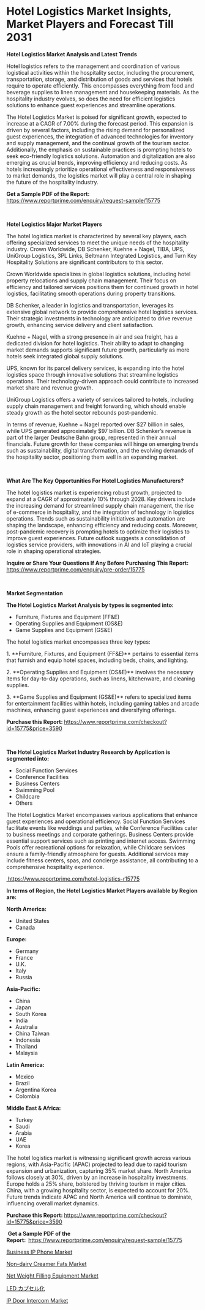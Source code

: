<p><h1>Hotel Logistics Market Insights, Market Players and Forecast Till 2031</h1></p><p><strong>Hotel Logistics Market Analysis and Latest Trends</strong></p>
<p><p>Hotel logistics refers to the management and coordination of various logistical activities within the hospitality sector, including the procurement, transportation, storage, and distribution of goods and services that hotels require to operate efficiently. This encompasses everything from food and beverage supplies to linen management and housekeeping materials. As the hospitality industry evolves, so does the need for efficient logistics solutions to enhance guest experiences and streamline operations.</p><p>The Hotel Logistics Market is poised for significant growth, expected to increase at a CAGR of 7.00% during the forecast period. This expansion is driven by several factors, including the rising demand for personalized guest experiences, the integration of advanced technologies for inventory and supply management, and the continual growth of the tourism sector. Additionally, the emphasis on sustainable practices is prompting hotels to seek eco-friendly logistics solutions. Automation and digitalization are also emerging as crucial trends, improving efficiency and reducing costs. As hotels increasingly prioritize operational effectiveness and responsiveness to market demands, the logistics market will play a central role in shaping the future of the hospitality industry.</p></p>
<p><strong>Get a Sample PDF of the Report:&nbsp;</strong> <a href="https://www.reportprime.com/enquiry/request-sample/15775?utm_campaign=1125&utm_medium=2&utm_source=Github&utm_content=ia&utm_term=11102024&utm_id=hotel-logistics">https://www.reportprime.com/enquiry/request-sample/15775</a></p>
<p>&nbsp;</p>
<p><strong>Hotel Logistics Major Market Players</strong></p>
<p><p>The hotel logistics market is characterized by several key players, each offering specialized services to meet the unique needs of the hospitality industry. Crown Worldwide, DB Schenker, Kuehne + Nagel, TIBA, UPS, UniGroup Logistics, 3PL Links, Beltmann Integrated Logistics, and Turn Key Hospitality Solutions are significant contributors to this sector.</p><p>Crown Worldwide specializes in global logistics solutions, including hotel property relocations and supply chain management. Their focus on efficiency and tailored services positions them for continued growth in hotel logistics, facilitating smooth operations during property transitions.</p><p>DB Schenker, a leader in logistics and transportation, leverages its extensive global network to provide comprehensive hotel logistics services. Their strategic investments in technology are anticipated to drive revenue growth, enhancing service delivery and client satisfaction.</p><p>Kuehne + Nagel, with a strong presence in air and sea freight, has a dedicated division for hotel logistics. Their ability to adapt to changing market demands supports significant future growth, particularly as more hotels seek integrated global supply solutions.</p><p>UPS, known for its parcel delivery services, is expanding into the hotel logistics space through innovative solutions that streamline logistics operations. Their technology-driven approach could contribute to increased market share and revenue growth.</p><p>UniGroup Logistics offers a variety of services tailored to hotels, including supply chain management and freight forwarding, which should enable steady growth as the hotel sector rebounds post-pandemic.</p><p>In terms of revenue, Kuehne + Nagel reported over $27 billion in sales, while UPS generated approximately $97 billion. DB Schenker’s revenue is part of the larger Deutsche Bahn group, represented in their annual financials. Future growth for these companies will hinge on emerging trends such as sustainability, digital transformation, and the evolving demands of the hospitality sector, positioning them well in an expanding market.</p></p>
<p>&nbsp;</p>
<p><strong>What Are The Key Opportunities For Hotel Logistics Manufacturers?</strong></p>
<p><p>The hotel logistics market is experiencing robust growth, projected to expand at a CAGR of approximately 10% through 2028. Key drivers include the increasing demand for streamlined supply chain management, the rise of e-commerce in hospitality, and the integration of technology in logistics operations. Trends such as sustainability initiatives and automation are shaping the landscape, enhancing efficiency and reducing costs. Moreover, post-pandemic recovery is prompting hotels to optimize their logistics to improve guest experiences. Future outlook suggests a consolidation of logistics service providers, with innovations in AI and IoT playing a crucial role in shaping operational strategies.</p></p>
<p><strong>Inquire or Share Your Questions If Any Before Purchasing This Report:</strong> <a href="https://www.reportprime.com/enquiry/pre-order/15775?utm_campaign=1125&utm_medium=2&utm_source=Github&utm_content=ia&utm_term=11102024&utm_id=hotel-logistics">https://www.reportprime.com/enquiry/pre-order/15775</a></p>
<p>&nbsp;</p>
<p><strong>Market Segmentation</strong></p>
<p><strong>The Hotel Logistics Market Analysis by types is segmented into:</strong></p>
<p><ul><li>Furniture, Fixtures and Equipment (FF&E)</li><li>Operating Supplies and Equipment (OS&E)</li><li>Game Supplies and Equipment (GS&E)</li></ul></p>
<p><p>The hotel logistics market encompasses three key types: </p><p>1. **Furniture, Fixtures, and Equipment (FF&E)** pertains to essential items that furnish and equip hotel spaces, including beds, chairs, and lighting. </p><p>2. **Operating Supplies and Equipment (OS&E)** involves the necessary items for day-to-day operations, such as linens, kitchenware, and cleaning supplies. </p><p>3. **Game Supplies and Equipment (GS&E)** refers to specialized items for entertainment facilities within hotels, including gaming tables and arcade machines, enhancing guest experiences and diversifying offerings.</p></p>
<p><strong>Purchase this Report:&nbsp;</strong><a href="https://www.reportprime.com/checkout?id=15775&price=3590&utm_campaign=1125&utm_medium=2&utm_source=Github&utm_content=ia&utm_term=11102024&utm_id=hotel-logistics">https://www.reportprime.com/checkout?id=15775&price=3590</a></p>
<p>&nbsp;</p>
<p><strong>The Hotel Logistics Market Industry Research by Application is segmented into:</strong></p>
<p><ul><li>Social Function Services</li><li>Conference Facilities</li><li>Business Centers</li><li>Swimming Pool</li><li>Childcare</li><li>Others</li></ul></p>
<p><p>The Hotel Logistics Market encompasses various applications that enhance guest experiences and operational efficiency. Social Function Services facilitate events like weddings and parties, while Conference Facilities cater to business meetings and corporate gatherings. Business Centers provide essential support services such as printing and internet access. Swimming Pools offer recreational options for relaxation, while Childcare services ensure a family-friendly atmosphere for guests. Additional services may include fitness centers, spas, and concierge assistance, all contributing to a comprehensive hospitality experience.</p></p>
<p><a href="https://www.reportprime.com/hotel-logistics-r15775?utm_campaign=1125&utm_medium=2&utm_source=Github&utm_content=ia&utm_term=11102024&utm_id=hotel-logistics">&nbsp;https://www.reportprime.com/hotel-logistics-r15775</a></p>
<p><strong>In terms of Region, the Hotel Logistics Market Players available by Region are:</strong></p>
<p>
    <p> <strong> North America: </strong>
        <ul>
            <li>United States</li>
            <li>Canada</li>
        </ul>
        </p> 
    <p> <strong> Europe: </strong>
        <ul>
            <li>Germany</li>
            <li>France</li>
            <li>U.K.</li>
            <li>Italy</li>
            <li>Russia</li>
        </ul>
        </p> 
    <p> <strong> Asia-Pacific: </strong>
        <ul>
            <li>China</li>
            <li>Japan</li>
            <li>South Korea</li>
            <li>India</li>
            <li>Australia</li>
            <li>China Taiwan</li>
            <li>Indonesia</li>
            <li>Thailand</li>
            <li>Malaysia</li>
        </ul>
        </p> 
    <p> <strong> Latin America: </strong>
        <ul>
            <li>Mexico</li>
            <li>Brazil</li>
            <li>Argentina Korea</li>
            <li>Colombia</li>
        </ul>
        </p> 
    <p> <strong> Middle East & Africa: </strong>
        <ul>
            <li>Turkey</li>
            <li>Saudi</li>
            <li>Arabia</li>
            <li>UAE</li>
            <li>Korea</li>
        </ul>
    </p>
    </p>
<p><p>The hotel logistics market is witnessing significant growth across various regions, with Asia-Pacific (APAC) projected to lead due to rapid tourism expansion and urbanization, capturing 35% market share. North America follows closely at 30%, driven by an increase in hospitality investments. Europe holds a 25% share, bolstered by thriving tourism in major cities. China, with a growing hospitality sector, is expected to account for 20%. Future trends indicate APAC and North America will continue to dominate, influencing overall market dynamics.</p></p>
<p><strong>Purchase this Report: </strong><a href="https://www.reportprime.com/checkout?id=15775&price=3590&utm_campaign=1125&utm_medium=2&utm_source=Github&utm_content=ia&utm_term=11102024&utm_id=hotel-logistics">https://www.reportprime.com/checkout?id=15775&price=3590</a></p>
<p>&nbsp;<strong>Get a Sample PDF of the Report:&nbsp;&nbsp;</strong><a href="https://www.reportprime.com/enquiry/request-sample/15775?utm_campaign=1125&utm_medium=2&utm_source=Github&utm_content=ia&utm_term=11102024&utm_id=hotel-logistics">https://www.reportprime.com/enquiry/request-sample/15775</a></p>
<p><strong></strong></p>
<p><p><a href="https://issuu.com/reportprime-2/docs/business-ip-phone-market-size-2030._49fa71147dd256?utm_campaign=1125&utm_medium=2&utm_source=Github&utm_content=ia&utm_term=11102024&utm_id=hotel-logistics">Business IP Phone Market</a></p><p><a href="https://www.linkedin.com/pulse/non-dairy-creamer-fats-market-size-type-soybean-oillauric-oilpalm-xmvje?utm_campaign=1125&utm_medium=2&utm_source=Github&utm_content=ia&utm_term=11102024&utm_id=hotel-logistics">Non-dairy Creamer Fats Market</a></p><p><a href="https://www.linkedin.com/pulse/global-perspectives-net-weight-filling-equipment-market-trends-udode?utm_campaign=1125&utm_medium=2&utm_source=Github&utm_content=ia&utm_term=11102024&utm_id=hotel-logistics">Net Weight Filling Equipment Market</a></p><p><a href="https://github.com/mohamedbakry57/Market-Research-Report-List-6/blob/main/996442417546.md?utm_campaign=1125&utm_medium=2&utm_source=Github&utm_content=ia&utm_term=11102024&utm_id=hotel-logistics">LED カプセル化</a></p><p><a href="https://issuu.com/reportprime-2/docs/ip-door-intercom-market-size-2030.p_42cdb8277b02ec?utm_campaign=1125&utm_medium=2&utm_source=Github&utm_content=ia&utm_term=11102024&utm_id=hotel-logistics">IP Door Intercom Market</a></p></p>